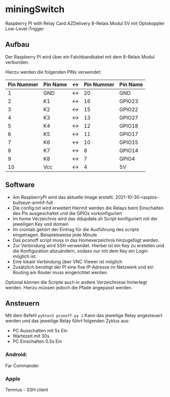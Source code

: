 # miningSwitch
Raspberry PI with Relay Card AZDelivery 8-Relais Modul 5V mit Optokoppler Low-Level-Trigger


## Aufbau
Der Raspberry PI wird über ein Falchbandkabel mit dem 8-Relais Modul verbunden.

Hierzu werden die folgenden PINs verwendet:

Pin Nummer | Pin Name | <-> | Pin Nummer | Pin Name
---|---|---|---|---
1 | GND | <-> | 20 | GND
2 | K1 | <-> | 16 | GPIO23
3 | K2 | <-> | 15 | GPIO22
4 | K3 | <-> | 13 | GPIO27
5 | K4 | <-> | 12 | GPIO18
6 | K5 | <-> | 11 | GPIO17
7 | K6 | <-> | 10 | GPIO15
8 | K7 | <-> | 8 | GPIO14
9 | K8 | <-> | 7 | GPIO4
10 | Vcc | <-> | 4 |5V


## Software
* Am RaspberryPI wird das aktuelle Image erstellt. 2021-10-30-raspios-bullseye-armhf-full
* Die config.txt wird erweitert
  Hiermit werden die Relays beim Einschalten des PIs ausgeschaltet und die GPIOs vorkonfiguriert
* Im home Verzeichnis wird das ddupdate.sh Script konfiguriert mit der jeweiligen Key und domain
* Im crontab gehört der Eintrag für die Ausführung des scripts eingetragen. Beispielsweise jede Minute
* Das pconoff script muss in das Homeverzeichnis hinzugefügt werden.
* Zur Verbindung wird SSH verwendet. Hierbei ist ein Key zu erstellen und die Konfiguration abzuändern, sodass nur mit dem Key ein Login möglich ist.
* Eine lokale Verbindung über VNC Viewer ist möglich
* Zusätzlich benötigt der PI eine fixe IP-Adresse im Netzwerk und ein Routing am Router muss eingerichtet werden.

Optional können die Scripte auch in andere Verzeichnisse hinterlegt werden. Hierzu müssen jedoch die Pfade angepasst werden.

## Ansteuern
Mit dem Befehl `pyhton3 pconoff.py 1` Kann das jeweilige Relay angesteuert werden und das jeweilige Relay führt folgenden Zyklus aus:
* PC Ausschalten mit 5s Ein
* Wartezeit mit 30s
* PC Einschalten 0.5s Ein

### Android:
Far Commander

### Apple
Termius - SSH client 
